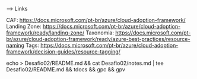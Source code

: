 --> Links

CAF: https://docs.microsoft.com/pt-br/azure/cloud-adoption-framework/
Landing Zone: https://docs.microsoft.com/pt-br/azure/cloud-adoption-framework/ready/landing-zone/
Taxonomia: https://docs.microsoft.com/pt-br/azure/cloud-adoption-framework/ready/azure-best-practices/resource-naming
Tags: https://docs.microsoft.com/pt-br/azure/cloud-adoption-framework/decision-guides/resource-tagging/

echo > Desafio02/README.md && cat Desafio02/notes.md | tee Desafio02/README.md && tdocs && gpc && gpv